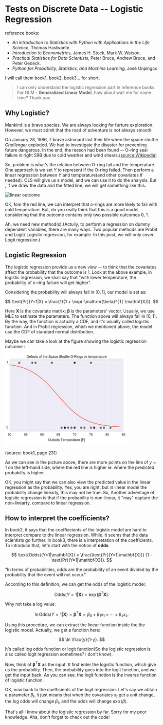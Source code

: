 # Tests on Discrete Data -- Logistic Regression
reference books:  
* *An introduction to Statistics with Python with Applications in the Life Science*, Thomas Haslwante.
* *Introduction to Econometrics*, James H. Stock, Mark W. Watson.
* *Practical Statistics for Data Scientists*, Peter Bruce, Andrew Bruce, and Peter Gedeck.
* *Python for Probability, Statistics, and Machine Learning*, José Unpingco

I will call them book1, book2, book3... for short.

> I can only understand the logistic regression part in reference books. For GLM - **Generalized Linear Model**, how about wait me for some time? Thank
you.


## Why Logistic?

Mankind is a brave species. We are always looking for furture exploration.
However, we must admit that the road of adventure is not always smooth.

On January 28, 1986, 7 brave astronaut lost their life when the space shuttle
*Challenger* exploded. We had to investigate the disaster for preventing future
dangerous. In the end, the reason had been found -- O-ring seal failure in
right SRB due to cold weather and wind shears.[(source:Wikipedia)](https://en.wikipedia.org/wiki/Space_Shuttle_Challenger_disaster)

So, problem is what's the relation between O-ring fail and the temperature.
One approach is we set $Y$ to represent if the O-ring failed. Then perform a
linear regression between $Y$ and temperature(and other covariates if
needed). OLS will give us a model, and we can use it to do the analysis. But
, if we draw the data and the fitted line, we will get something like this:  

![linear outcome](/data/linear_bad_outcome.png)

OK, fom the red line, we can interpret that o-rings are more likely to fail
with cold temperature. But, do you really think that this is a good model,
considering that the outcome contains only two possible outcomes 0, 1.

Ah, we need new method(s).(Actully, to perform a regression on dummy dependent
variables, there are many ways. Two popular methods are Probit and Logit/
Logistic regression, for example. In this post, we will only cover Logit
regression.)

## Logistic Regression

The logistic regression provide us a new view -- to think that the covariates
affect the probability that the outcome is 1. Look at the above example, in
logistic regression, we shall say that "with lower temperature, the probability
of o-ring failure will get higher".

Considering the probability will always fall in $[0, 1]$, our model is set as:  

$$
\text{Pr}(Y=1|X) = \frac{1}{1 + \exp(-\mathrm{\beta}^{T} \mathbf{X})}.
$$

Here $\mathbf{X}$ is the covariate matrix; $\mathbf{\beta}$ is the parameters'
vector. Usually, we use MLE to estimate the parameters. The function above will
always fall in $[0, 1]$. By the way, the function is actually a CDF, and it's
usually called logistic function. And in Probit regression, which we mentioned
above, the model use the CDF of standard normal distribution.

Maybe we can take a look at the figure showing the logistic regression outcome
:  

<img src="data/logistic_outcome.png" width="400" height="300">

(source: book1, page 231)

As we can see in the picture above, there are more points on the line of $y=1$
on the left-hand side, where the red line is higher ie. where the predicted
probabilty is higher.

OK, you might say that we can also view the predicted value in the linear
regression as the probability. Yes, you are right, but in linear model the
probability change linearly, this may not be true. So, Another adventage of logistic regression is that if the probability is non-linear, it "may" capture
the non-linearty, compare to linear regression.

## How to interpret the coefficients?

In book2, it says that the coeffiecients of the logistic model are hard to
interpret compare to the linear regression. While, it seems that the data
scientists go further. In book3, there is a interpretation of the coefficients.
To introduce that, let's start with the notion of **odds**:  

$$
\text{Odds}(Y=1|\mathbf{X}) = \frac{\text{Pr}(Y=1|\mathbf{X})}
{1 - \text{Pr}(Y=1|\mathbf{X})}.
$$

"In terms of probabilities, odds are the probability of an event divided by the
probability that the event will not occur."

According to this definition, we can get the odds of the logistic model:  

$$
\text{Odds}(Y=1|\mathbf{X}) = \exp (\mathbf{\beta}^{T} \mathbf{X}).
$$

Why not take a log value:  

$$
\ln \text{Odds}(Y=1|\mathbf{X}) = \mathbf{\beta}^{T} \mathbf{X}
= \beta_{0} + \beta_{1} x_{1} +\cdots +\beta_{s} x_{s}.
$$

Using this procedure, we can extract the linear function inside the the logistic
model. Actually, we get a function here:  

$$
\ln \frac{y}{1-y}.
$$

It's called log odds function or logit function(So the logistic regression
is also called logit regression sometimes? I don't know).

Now, think of $\mathbf{\beta}^{T} \mathbf{X}$ as the input. It first enter the
logistic function, which give us the probability. Then, the probability goes
into the logit function, and we get the input back. As you can see, the logit
function is the inverse function of logistic function.

OK, now back to the coefficients of the logit regression.
Let's say we obtain a parameter $\beta_{t}$, it just means that when the
covariates $x_{t}$ get a unit change, the log odds will change $\beta_{t}$,
and the odds will change $\exp (\beta)$.

That's all I know about the logistic regression by far. Sorry for my poor
knowledge. Aha, don't forget to check out the code!
